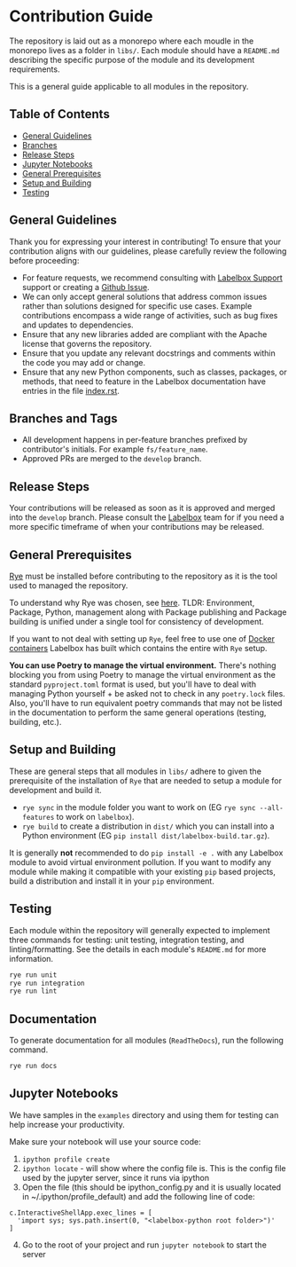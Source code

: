 # Contribution Guide

The repository is laid out as a monorepo where each moudle in the monorepo lives as a folder in `libs/`. Each module should have a `README.md` describing the specific purpose of the module and its development requirements. 

This is a general guide applicable to all modules in the repository.

## Table of Contents

- [General Guidelines](#general-guidelines)
- [Branches](#branches-and-tags)
- [Release Steps](#release-steps)
- [Jupyter Notebooks](#jupyter-notebooks)
- [General Prerequisites](#general-prerequisites)
- [Setup and Building](#setup-and-building)
- [Testing](#testing)

## General Guidelines

Thank you for expressing your interest in contributing! To ensure that your contribution aligns with our guidelines, please carefully review the following before proceeding:

* For feature requests, we recommend consulting with [Labelbox Support](https://docs.labelbox.com/docs/contacting-customer-support) support or creating a [Github Issue](https://github.com/Labelbox/labelbox-python/issues).
* We can only accept general solutions that address common issues rather than solutions designed for specific use cases. Example contributions encompass a wide range of activities, such as bug fixes and updates to dependencies.
* Ensure that any new libraries added are compliant with the Apache license that governs the repository.
* Ensure that you update any relevant docstrings and comments within the code you may add or change.
* Ensure that any new Python components, such as classes, packages, or methods, that need to feature in the Labelbox documentation have entries in the file [index.rst](https://github.com/Labelbox/labelbox-python/blob/develop/docs/source/index.rst).

## Branches and Tags

* All development happens in per-feature branches prefixed by contributor's initials. For example `fs/feature_name`.
* Approved PRs are merged to the `develop` branch.

## Release Steps

Your contributions will be released as soon as it is approved and merged into the `develop` branch. Please consult the [Labelbox](https://docs.labelbox.com/docs/contacting-customer-support) team for if you need a more specific timeframe of when your contributions may be released.

## General Prerequisites

[Rye](https://rye-up.com/) must be installed before contributing to the repository as it is the tool used to managed the repository. 

To understand why Rye was chosen, see [here](https://alpopkes.com/posts/python/packaging_tools/). TLDR: Environment, Package, Python, management along with Package publishing and Package building is unified under a single tool for consistency of development.

If you want to not deal with setting up `Rye`, feel free to use one of [Docker containers](https://github.com/Labelbox/labelbox-python/pkgs/container/labelbox-python) Labelbox has built which contains the entire with `Rye` setup.

**You can use Poetry to manage the virtual environment.** There's nothing blocking you from using Poetry to manage the virtual environment as the standard `pyproject.toml` format is used, but you'll have to deal with managing Python yourself + be asked not to check in any `poetry.lock` files. Also, you'll have to run equivalent poetry commands that may not be listed in the documentation to perform the same general operations (testing, building, etc.).

## Setup and Building

These are general steps that all modules in `libs/` adhere to given the prerequisite of the installation of `Rye` that are needed to setup a module for development and build it.

* `rye sync` in the module folder you want to work on (EG `rye sync --all-features` to work on `labelbox`).
* `rye build` to create a distribution in `dist/` which you can install into a Python environment (EG `pip install dist/labelbox-build.tar.gz`).

It is generally **not** recommended to do `pip install -e .` with any Labelbox module to avoid virtual environment pollution. If you want to modify any module while making it compatible with your existing `pip` based projects, build a distribution and install it in your `pip` environment.

## Testing

Each module within the repository will generally expected to implement three commands for testing: unit testing, integration testing, and linting/formatting. See the details in each module's `README.md` for more information.

```bash
rye run unit
rye run integration
rye run lint
```

## Documentation

To generate documentation for all modules (`ReadTheDocs`), run the following command.

```bash
rye run docs
```

## Jupyter Notebooks

We have samples in the `examples` directory and using them for testing can help increase your productivity.

Make sure your notebook will use your source code:
1. `ipython profile create`
2. `ipython locate` - will show where the config file is. This is the config file used by the jupyter server, since it runs via ipython
3. Open the file (this should be ipython_config.py and it is usually located in ~/.ipython/profile_default) and add the following line of code: 
```
c.InteractiveShellApp.exec_lines = [
  'import sys; sys.path.insert(0, "<labelbox-python root folder>")'
]
```
4. Go to the root of your project and run `jupyter notebook` to start the server